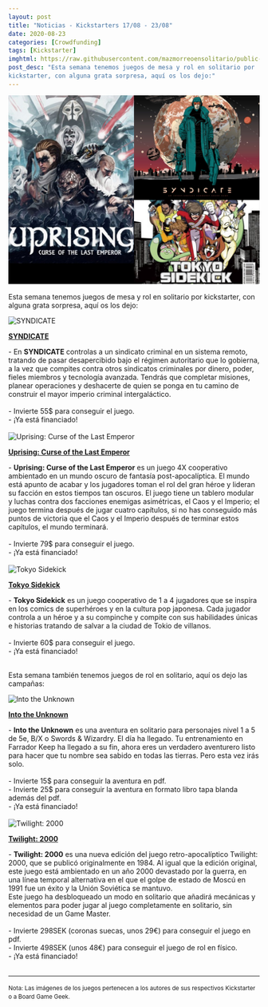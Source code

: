 ```yaml
---
layout: post
title: "Noticias - Kickstarters 17/08 - 23/08"
date: 2020-08-23
categories: [Crowdfunding]
tags: [Kickstarter]
imghtml: https://raw.githubusercontent.com/mazmorreoensolitario/public-images/master/crowdfunding/crowdfunding-20-0817-0823.jpg
post_desc: "Esta semana tenemos juegos de mesa y rol en solitario por
kickstarter, con alguna grata sorpresa, aquí os los dejo:"
---
```


![](https://raw.githubusercontent.com/mazmorreoensolitario/public-images/master/crowdfunding/crowdfunding-20-0817-0823.jpg)

Esta semana tenemos juegos de mesa y rol en solitario por kickstarter, con
alguna grata sorpresa, aquí os los dejo:

<div class="row">
    <div class="col-md-3">
        <img width="200" height="200"
            src="https://cf.geekdo-images.com/imagepage/img/I1wFve8ZOURq2d7hNBzuvAKlun0=/fit-in/900x600/filters:no_upscale()/pic4949441.png"
            class="img-thumbnail" alt="SYNDICATE">
    </div>
    <div class="col-md-9">
        <p>
            <a target="_blank" 
                href="https://www.kickstarter.com/projects/syndicateboardgame/syndicate-an-interplanetary-conquest-board-game-redux?ref=mazmorreoensolitario">
            <strong>SYNDICATE</strong>
            </a>
        </p>
        - En <strong>SYNDICATE</strong> controlas a un sindicato
        criminal en un sistema remoto, tratando de pasar desapercibido bajo el
        régimen autoritario que lo gobierna, a la vez que compites contra otros
        sindicatos criminales por dinero, poder, fieles miembros y tecnología
        avanzada. Tendrás que completar misiones, planear operaciones y
        deshacerte de quien se ponga en tu camino de construir el mayor imperio
        criminal intergaláctico.
        <br>
        <br>
        - Invierte 55$ para conseguir el juego.
        <br>
        - ¡Ya está financiado!
    </div>
</div>
<br>

<div class="row">
    <div class="col-md-3">
        <img width="200" height="200"
            src="https://cf.geekdo-images.com/imagepage/img/C2MTyGpdAdfb4S36rWRtWQnH04M=/fit-in/900x600/filters:no_upscale()/pic4837244.jpg"
            class="img-thumbnail" alt="Uprising: Curse of the Last Emperor">
    </div>
    <div class="col-md-9">
        <p>
            <a target="_blank" 
                href="https://www.kickstarter.com/projects/nemesis-games/uprising-curse-of-the-last-emperor?ref=mazmorreoensolitario">
            <strong>Uprising: Curse of the Last Emperor</strong>
            </a>
        </p>
        - <strong>Uprising: Curse of the Last Emperor</strong> es un juego 4X
        cooperativo ambientado en un mundo oscuro de fantasía
        post-apocalíptica. El mundo está apunto de acabar y los jugadores toman
        el rol del gran héroe y lideran su facción en estos tiempos tan
        oscuros. El juego tiene un tablero modular y luchas contra dos
        facciones enemigas asimétricas, el Caos y el Imperio; el juego termina
        después de jugar cuatro capítulos, si no has conseguido más puntos de
        victoria que el Caos y el Imperio después de terminar estos capítulos,
        el mundo terminará. 
        <br>
        <br>
        - Invierte 79$ para conseguir el juego.
        <br>
        - ¡Ya está financiado!
    </div>
</div>
<br>

<div class="row">
    <div class="col-md-3">
        <img width="200" height="200"
            src="https://cf.geekdo-images.com/imagepage/img/p4Lc-JuodIyxwrrj-zt3GIiPvMA=/fit-in/900x600/filters:no_upscale()/pic4162994.jpg"
            class="img-thumbnail" alt="Tokyo Sidekick">
    </div>
    <div class="col-md-9">
        <p>
            <a target="_blank" 
                href="https://www.kickstarter.com/projects/370924922/tokyo-sidekick-reassemble?ref=mazmorreoensolitario">
            <strong>Tokyo Sidekick</strong>
            </a>
        </p>
        - <strong>Tokyo Sidekick</strong> es un juego cooperativo de 1 a 4
        jugadores que se inspira en los comics de superhéroes y en la cultura
        pop japonesa. Cada jugador controla a un héroe y a su compinche y
        compite con sus habilidades únicas e historias tratando de salvar a la
        ciudad de Tokio de villanos.
        <br>
        <br>
        - Invierte 60$ para conseguir el juego.
        <br>
        - ¡Ya está financiado!
    </div>
</div>
<br>


Esta semana también tenemos juegos de rol en solitario, aquí os dejo las
campañas: 

<div class="row">
    <div class="col-md-3">
        <img width="200" height="200"
            src="https://ksr-ugc.imgix.net/assets/030/191/142/13a823f355e61241cd9e341c9a3dae67_original.png?ixlib=rb-2.1.0&w=680&fit=max&v=1597374880&auto=format&frame=1&lossless=true&s=9b1fd4f4a139ceb413097aa3586f81c4"
            class="img-thumbnail" alt="Into the Unknown">
    </div>
    <div class="col-md-9">
        <p>
            <a target="_blank" 
                href="https://www.kickstarter.com/projects/pacesettergames/into-the-unknown-a-solo-campaign-for-5e-b-x-and-sandw?ref=mazmorreoensolitario">
            <strong>Into the Unknown</strong>
            </a>
        </p>
        - <strong>Into the Unknown</strong> es una aventura en solitario para
        personajes nivel 1 a 5 de 5e, B/X o Swords & Wizardry. El día ha
        llegado. Tu entrenamiento en Farrador Keep ha llegado a su fin, ahora
        eres un verdadero aventurero listo para hacer que tu nombre sea sabido
        en todas las tierras. Pero esta vez irás solo.
        <br>
        <br>
        - Invierte 15$ para conseguir la aventura en pdf.
        <br>
        - Invierte 25$ para conseguir la aventura en formato libro tapa blanda
        además del pdf.
        <br>
        - ¡Ya está financiado!
    </div>
</div>
<br>

<div class="row">
    <div class="col-md-3">
        <img width="200" height="200"
            src="https://ksr-ugc.imgix.net/assets/029/979/473/a6b9f2932c9d6a16b959c409ddd893f4_original.jpg?ixlib=rb-2.1.0&crop=faces&w=1024&h=576&fit=crop&v=1595939512&auto=format&frame=1&q=92&s=edcaa150085a274efdad12bdd8e6618c"
            class="img-thumbnail" alt="Twilight: 2000">
    </div>
    <div class="col-md-9">
        <p>
            <a target="_blank" 
                href="https://www.kickstarter.com/projects/1192053011/twilight-2000-roleplaying-in-the-wwiii-that-never-was?ref=mazmorreoensolitario">
            <strong>Twilight: 2000</strong>
            </a>
        </p>
        - <strong>Twilight: 2000</strong> es una nueva edición del juego
        retro-apocalíptico Twilight: 2000, que se publicó originalmente
        en 1984. Al igual que la edición original, este juego está ambientado
        en un año 2000 devastado por la guerra, en una línea temporal
        alternativa en el que el golpe de estado de Moscú en 1991 fue un éxito
        y la Unión Soviética se mantuvo.
        <br>
        Este juego ha desbloqueado un modo en solitario que añadirá mecánicas y
        elementos para poder jugar al juego completamente en solitario, sin
        necesidad de un Game Master.
        <br>
        <br>
        - Invierte 298SEK (coronas suecas, unos 29€) para conseguir el juego
        en pdf.
        <br>
        - Invierte 498SEK (unos 48€) para conseguir el juego de rol en físico.
        <br>
        - ¡Ya está financiado!
    </div>
</div>
<br>

<hr>

<small>Nota: Las imágenes de los juegos pertenecen a los autores de sus
respectivos Kickstarter o a Board Game Geek.</small>
